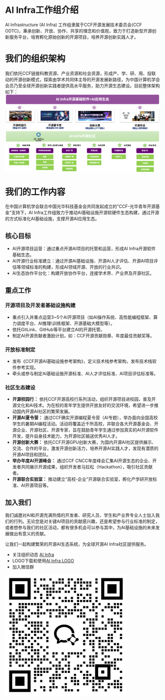 # AI Infra工作组介绍

AI Infrastructure (AI Infra) 工作组隶属于CCF开源发展技术委员会(CCF ODTC)，秉承创新、开放、协作、共享的理念和价值观，致力于打造新型开源创新服务平台，培育孵化原始创新的开源项目，培养开源创新实践人才。

# 我们的组织架构

我们依托CCF链接科教资源、产业资源和社会资源，形成产、学、研、用、投联动的开源创新模式，探索由学术共同体主导的开源发展新路径，为中国计算机学会会员乃至全球开源创新实践者提供高水平服务，助力开源生态建设。目前整体架构如下：
<img src="./images/ai_infra_org.png">


# 我们的工作内容

在中国计算机学会联合中国光华科技基金会共同发起成立的"CCF-光华青年开源基金"支持下，AI Infra工作组致力于推动AI基础设施开源软硬件生态构建，通过开源的方式标准化AI基础设施，支撑开源AI应用生态。

## 核心目标
- AI开源项目运营：通过重点开源AI项目的托管和运营，形成AI Infra开源软件基础生态。
- AI开源行业标准建立：通过开源AI基础设施、开源AI人才评估、开源AI项目评估等领域标准的构建，形成AI领域开源、开放的行业共识。
- AI生态协作平台化：构建开放协作平台，连接学术界、产业界及开源社区。

## 重点工作

### 开源项目及开发者基础设施构建
- 重点引入并重点运营3~5个AI开源项目（如AI操作系统、高性能编程框架、算力调度平台、AI推理\训练框架、开源基础大模型等）。
- 依托GitLink、GitHub等平台建立AI的开源托管。
- 制定AI开源贡献者激励计划，如：CCF开源贡献勋章、年度最佳贡献奖等。

### 开放标准制定
- 发布《CCF开源AI基础设施参考架构》，定义技术栈参考架构，发布技术栈软件参考实现。
- 牵头或参与制定AI基础设施开源标准、AI人才评估标准、AI项目评估标准等。

### 社区生态建设
- **开源校园行：** 依托CCF开源高校行系列活动，组织开源项目进校园，普及开源文化和AI技术。为在校的青年学生提供开放友好的交流环境，希望进一步推动国内开源AI社区的繁荣发展。
- **开源AI夏令营：** 通过CCF确实开源编程夏令营（AI专题），举办面向全国高校学生的暑期AI编程活动。活动将覆盖近千所高校，并联合各大开源基金会、开源企业、开源社区、开源专家，旨在鼓励青年学生通过参加真实的AI开源软件开发，提升自身技术能力，为开源社区输送优秀AI人才。
- **开源创新大赛：** 依托CCF开源GPU创新大赛，为国内开源AI社区提供展示、交流、合作的平台，激发开源创新活力，培养开源AI实践人才，发现有潜质的开源AI项目和团队。
- **举办年度AI开源峰会：** 通过CCF CNCC年度峰会汇集AI开源生态的企业、开发者共同展示开源成果，组织开发者马拉松（Hackathon），吸引社区贡献者。
- **开源联合实验室：** 推动建立“高校-企业”开源联合实验室，孵化产学研开放标准、AI开源项目等。

## 加入我们

我们诚邀对AI和开源充满热情的开发者、研究人员、学生和产业界专业人士加入我们的行列。无论您是对关键AI项目的贡献感兴趣，还是希望参与行业标准的制定，或者想参与我们的社区活动，都有很多机会可以参与其中，为AI基础设施的未来发展做出有意义的贡献。

让我们一起构建繁荣的开源AI生态系统，为全球开源AI Infra社区提供服务。

- 关注组织动态 [AI Infra](https://gitee.com/ccf-ai-infra)
- LOGO下载和使用[AI Infra LOGO](https://gitee.com/ccf-ai-infra/opengrow/tree/main/logos)
- 加入微信群

<img src="./images/join_in.png">